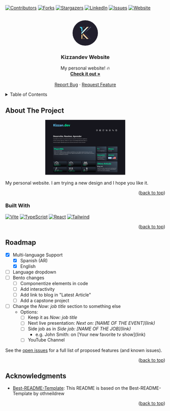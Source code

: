 <a name="readme-top"></a>

[![Contributors][contributors-shield]][contributors-url]
[![Forks][forks-shield]][forks-url]
[![Stargazers][stars-shield]][stars-url]
[![LinkedIn][linkedin-shield]][linkedin-url]
[![Issues][issues-shield]][issues-url]
[![Website][personal-shield]][personal-url]

<!-- [![MIT License][license-shield]][license-url] -->

<!-- PROJECT LOGO -->
<br />
<div align="center">
  <a href="https://github.com/kizzandev/cv">
    <img style="border-radius:9999px" src="public/logo_k.webp" alt="Logo" width="80" height="80">
  </a>

  <h3 align="center">Kizzandev Website</h3>

  <p align="center">
    <!-- Example: An awesome README template to jumpstart your projects! -->
    My personal website! 🔥
    <br />
    <a href="https://cv.kizzan.dev"><strong>Check it out »</strong></a>
    <br />
    <br />
    <a href="https://github.com/kizzandev/cv/issues/new?labels=bug&template=bug-report---.md">Report Bug</a>
    ·
    <a href="https://github.com/kizzandev/cv/issues/new?labels=enhancement&template=feature-request---.md">Request Feature</a>
  </p>
</div>

<!-- TABLE OF CONTENTS -->
<details>
  <summary>Table of Contents</summary>
  <ol>
    <li>
      <a href="#about-the-project">About The Project</a>
      <ul>
        <li><a href="#built-with">Built With</a></li>
      </ul>
    </li>
    <li>
      <a href="#getting-started">Getting Started</a>
      <ul>
        <li><a href="#prerequisites">Prerequisites</a></li>
        <li><a href="#installation">Installation</a></li>
      </ul>
    </li>
    <li><a href="#usage">Usage</a></li>
    <li><a href="#roadmap">Roadmap</a></li>
    <li><a href="#contributing">Contributing</a></li>
    <li><a href="#license">License</a></li>
    <li><a href="#contact">Contact</a></li>
    <li><a href="#acknowledgments">Acknowledgments</a></li>
  </ol>
</details>

<!-- ABOUT THE PROJECT -->

## About The Project

<div style="width: 50%; margin: auto">

[![Product Name Screen Shot][product-screenshot]][personal-url]

</div>

My personal website. I am trying a new design and I hope you like it.

<p align="right">(<a href="#readme-top">back to top</a>)</p>

### Built With

[![Vite][Vite]][Vite-url]
[![TypeScript][TypeScript]][TypeScript-url]
[![React][React.js]][React-url]
[![Tailwind][TailwindCSS]][Tailwind-url]

<p align="right">(<a href="#readme-top">back to top</a>)</p>

<!-- ROADMAP -->

## Roadmap

- [x] Multi-language Support
  - [x] Spanish (AR)
  - [x] English
- [ ] Language dropdown
- [ ] Bento changes
  - [ ] Componentize elements in code
  - [ ] Add interactivity
  - [ ] Add link to blog in "Latest Article"
  - [ ] Add a capstone project
- [ ] Change the _Now: job title_ section to something else
  - Options:
    - [ ] Keep it as _Now: job title_
    - [ ] Next live presentation: _Next on: [NAME OF THE EVENT]\(link)_
    - [ ] Side job as in _Side job: [NAME OF THE JOB]\(link)_
      - e.g. John Smith: on [Your new favorite tv show]\(link)
    - [ ] YouTube Channel

See the [open issues](https://github.com/kizzandev/cv/issues) for a full list of proposed features (and known issues).

<p align="right">(<a href="#readme-top">back to top</a>)</p>

<!-- ACKNOWLEDGMENTS -->

## Acknowledgments

- [Best-README-Template][md-style-credit]: This README is based on the Best-README-Template by othneildrew

<p align="right">(<a href="#readme-top">back to top</a>)</p>

<!-- MARKDOWN LINKS & IMAGES -->
<!-- https://www.markdownguide.org/basic-syntax/#reference-style-links -->

[contributors-shield]: https://img.shields.io/github/contributors/kizzandev/cv.svg?style=for-the-badge
[contributors-url]: https://github.com/kizzandev/cv/graphs/contributors
[forks-shield]: https://img.shields.io/github/forks/kizzandev/cv.svg?style=for-the-badge
[forks-url]: https://github.com/kizzandev/cv/network/members
[stars-shield]: https://img.shields.io/github/stars/kizzandev/cv.svg?style=for-the-badge
[stars-url]: https://github.com/kizzandev/cv/stargazers
[issues-shield]: https://img.shields.io/github/issues/kizzandev/cv.svg?style=for-the-badge
[issues-url]: https://github.com/kizzandev/cv/issues
[license-shield]: https://img.shields.io/github/license/kizzandev/cv.svg?style=for-the-badge
[license-url]: https://github.com/kizzandev/cv/blob/master/LICENSE.txt
[linkedin-shield]: https://img.shields.io/badge/-LinkedIn-black.svg?style=for-the-badge&logo=linkedin&colorB=555
[linkedin-url]: https://linkedin.com/in/kevinzanzi
[personal-shield]: https://img.shields.io/badge/-Personal_Website-black.svg?style=for-the-badge&logo=superuser&colorB=555
[personal-url]: https://cv.kizzan.dev
[product-screenshot]: cv.kizzan.dev_ss.png
[Vite]: https://img.shields.io/badge/Vite-20232A?style=for-the-badge&logo=vite
[Vite-url]: https://vitejs.dev/
[TypeScript]: https://img.shields.io/badge/TypeScript-20232A?style=for-the-badge&logo=typescript
[TypeScript-url]: https://www.typescriptlang.org/
[React.js]: https://img.shields.io/badge/React-20232A?style=for-the-badge&logo=react
[React-url]: https://reactjs.org/
[TailwindCSS]: https://img.shields.io/badge/Tailwind_CSS-20232A?style=for-the-badge&logo=tailwindcss
[Tailwind-url]: https://tailwindcss.com/
[md-style-credit]: https://github.com/othneildrew/Best-README-Template

